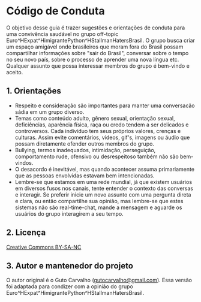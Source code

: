 # Código de Conduta

O objetivo desse guia é trazer sugestões e orientações de conduta para uma convivência saudável no grupo off-topic Euro^HExpat^HimigrantePython^HStallmanHatersBrasil. O grupo busca criar um espaço amigável onde brasileiros que moram fora do Brasil possam compartilhar informações sobre "sair do Brasil", conversar sobre o tempo no seu novo país, sobre o processo de aprender uma nova língua etc. Qualquer assunto que possa interessar membros do grupo é bem-vindo e aceito. 

## 1. Orientações

- Respeito e consideração são importantes para manter uma conversacão sádia em um grupo diverso. 
- Temas como conteúdo adulto, gênero sexual, orientação sexual, deficiências, aparência física, raça ou credo tendem a ser delicados e controversos. Cada indivíduo tem seus próprios valores, crenças e culturas. Assim evite comentários, vídeos, gif's, imagens ou áudio que possam diretamente ofender outros membros do grupo.
- Bullying, termos inadequados, intimidação, perseguição, comportamento rude, ofensivo ou desrespeitoso também não são bem-vindos.
- O desacordo é inevitável, mas quando acontecer assuma primariamente que as pessoas envolvidas estavam bem intencionadas.  
- Lembre-se que estamos em uma rede mundial, já que existem usuários em diversos fusos nos canais, tente entender o contexto das conversas e interagir. Se preferir inicie um novo assunto com uma pergunta direta e clara, ou então compartilhe sua opinião, mas lembre-se que estes sistemas não são real-time-chat, mande a mensagem e aguarde os usuários do grupo interagirem a seu tempo.

##  2. Licença

[Creative Commons BY-SA-NC](https://creativecommons.org/licenses/by-nc-sa/4.0/)

## 3. Autor e mantenedor do projeto

O autor original é o Guto Carvalho (gutocarvalho@gmail.com). Essa versão foi adaptada para condizer com a opinião do grupo Euro^HExpat^HimigrantePython^HStallmanHatersBrasil. 
